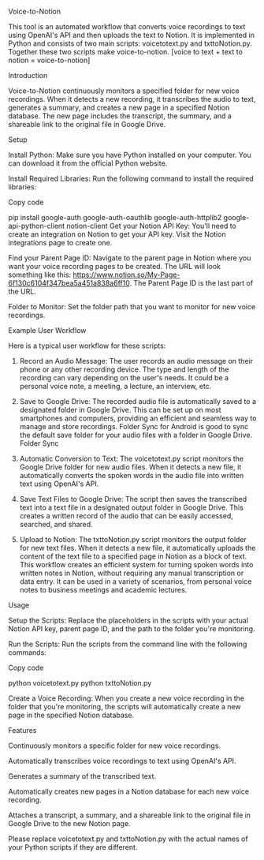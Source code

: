 Voice-to-Notion

This tool is an automated workflow that converts voice recordings to text using OpenAI's API and then uploads the text to Notion. It is implemented in Python and consists of two main scripts: voicetotext.py and txttoNotion.py. Together these two scripts make voice-to-notion. [voice to text + text to notion = voice-to-notion]

Introduction

Voice-to-Notion continuously monitors a specified folder for new voice recordings. When it detects a new recording, it transcribes the audio to text, generates a summary, and creates a new page in a specified Notion database. The new page includes the transcript, the summary, and a shareable link to the original file in Google Drive.


Setup

Install Python: Make sure you have Python installed on your computer. You can download it from the official Python website.

Install Required Libraries: Run the following command to install the required libraries:


Copy code

pip install google-auth google-auth-oauthlib google-auth-httplib2 google-api-python-client notion-client
Get your Notion API Key: You'll need to create an integration on Notion to get your API key. Visit the Notion integrations page to create one.

Find your Parent Page ID: Navigate to the parent page in Notion where you want your voice recording pages to be created. The URL will look something like this: https://www.notion.so/My-Page-6f130c6104f347bea5a451a838a6ff10. The Parent Page ID is the last part of the URL.

Folder to Monitor: Set the folder path that you want to monitor for new voice recordings.


Example User Workflow

Here is a typical user workflow for these scripts:

1.	Record an Audio Message: 
The user records an audio message on their phone or any other recording device. The type and length of the recording can vary depending on the user's needs. It could be a personal voice note, a meeting, a lecture, an interview, etc.

2.	Save to Google Drive:
The recorded audio file is automatically saved to a designated folder in Google Drive. This can be set up on most smartphones and computers, providing an efficient and seamless way to manage and store recordings. Folder Sync for Android is good to sync the default save folder for your audio files with a folder in Google Drive. Folder Sync

3.	Automatic Conversion to Text:
The voicetotext.py script monitors the Google Drive folder for new audio files. When it detects a new file, it automatically converts the spoken words in the audio file into written text using OpenAI's API.

4.	Save Text Files to Google Drive:
The script then saves the transcribed text into a text file in a designated output folder in Google Drive. This creates a written record of the audio that can be easily accessed, searched, and shared.

5.	Upload to Notion:
The txttoNotion.py script monitors the output folder for new text files. When it detects a new file, it automatically uploads the content of the text file to a specified page in Notion as a block of text.
This workflow creates an efficient system for turning spoken words into written notes in Notion, without requiring any manual transcription or data entry. It can be used in a variety of scenarios, from personal voice notes to business meetings and academic lectures.


Usage

Setup the Scripts: 
Replace the placeholders in the scripts with your actual Notion API key, parent page ID, and the path to the folder you're monitoring.

Run the Scripts: 
Run the scripts from the command line with the following commands:


Copy code

python voicetotext.py
python txttoNotion.py

Create a Voice Recording: When you create a new voice recording in the folder that you're monitoring, the scripts will automatically create a new page in the specified Notion database.


Features

Continuously monitors a specific folder for new voice recordings.

Automatically transcribes voice recordings to text using OpenAI's API.

Generates a summary of the transcribed text.

Automatically creates new pages in a Notion database for each new voice recording.

Attaches a transcript, a summary, and a shareable link to the original file in Google Drive to the new Notion page.

Please replace voicetotext.py and txttoNotion.py with the actual names of your Python scripts if they are different.
